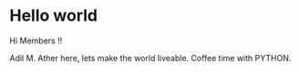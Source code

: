 # Hello world

Hi Members !!

Adil  M. Ather here, 
lets make the world liveable.
Coffee time with PYTHON.

